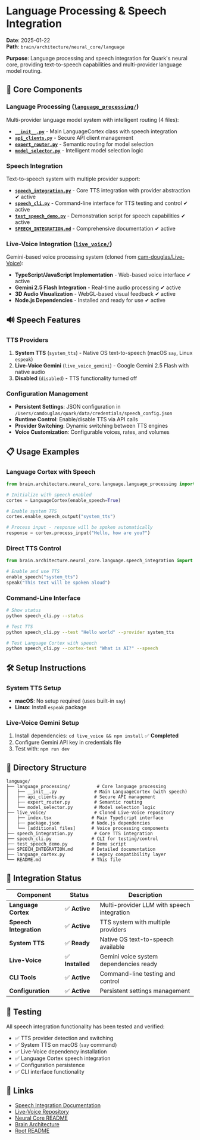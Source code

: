 # Language Processing & Speech Integration

**Date**: 2025-01-22  
**Path**: `brain/architecture/neural_core/language`

**Purpose**: Language processing and speech integration for Quark's neural core, providing text-to-speech capabilities and multi-provider language model routing.

## 🧠 **Core Components**

### **Language Processing** ([`language_processing/`](language_processing/))
Multi-provider language model system with intelligent routing (4 files):
- **[`__init__.py`](language_processing/__init__.py)** - Main LanguageCortex class with speech integration
- **[`api_clients.py`](language_processing/api_clients.py)** - Secure API client management  
- **[`expert_router.py`](language_processing/expert_router.py)** - Semantic routing for model selection
- **[`model_selector.py`](language_processing/model_selector.py)** - Intelligent model selection logic

### **Speech Integration** 
Text-to-speech system with multiple provider support:
- **[`speech_integration.py`](speech_integration.py)** - Core TTS integration with provider abstraction ✔ active
- **[`speech_cli.py`](speech_cli.py)** - Command-line interface for TTS testing and control ✔ active
- **[`test_speech_demo.py`](test_speech_demo.py)** - Demonstration script for speech capabilities ✔ active
- **[`SPEECH_INTEGRATION.md`](SPEECH_INTEGRATION.md)** - Comprehensive documentation ✔ active

### **Live-Voice Integration** ([`live_voice/`](live_voice/))
Gemini-based voice processing system (cloned from [cam-douglas/Live-Voice](https://github.com/cam-douglas/Live-Voice)):
- **TypeScript/JavaScript Implementation** - Web-based voice interface ✔ active
- **Gemini 2.5 Flash Integration** - Real-time audio processing ✔ active
- **3D Audio Visualization** - WebGL-based visual feedback ✔ active
- **Node.js Dependencies** - Installed and ready for use ✔ active

## 🔊 **Speech Features**

### **TTS Providers**
1. **System TTS** (`system_tts`) - Native OS text-to-speech (macOS `say`, Linux `espeak`)
2. **Live-Voice Gemini** (`live_voice_gemini`) - Google Gemini 2.5 Flash with native audio
3. **Disabled** (`disabled`) - TTS functionality turned off

### **Configuration Management**
- **Persistent Settings**: JSON configuration in `/Users/camdouglas/quark/data/credentials/speech_config.json`
- **Runtime Control**: Enable/disable TTS via API calls
- **Provider Switching**: Dynamic switching between TTS engines
- **Voice Customization**: Configurable voices, rates, and volumes

## 📋 **Usage Examples**

### **Language Cortex with Speech**
```python
from brain.architecture.neural_core.language.language_processing import LanguageCortex

# Initialize with speech enabled
cortex = LanguageCortex(enable_speech=True)

# Enable system TTS
cortex.enable_speech_output("system_tts")

# Process input - response will be spoken automatically
response = cortex.process_input("Hello, how are you?")
```

### **Direct TTS Control**
```python
from brain.architecture.neural_core.language.speech_integration import speak, enable_speech

# Enable and use TTS
enable_speech("system_tts")
speak("This text will be spoken aloud")
```

### **Command-Line Interface**
```bash
# Show status
python speech_cli.py --status

# Test TTS
python speech_cli.py --test "Hello world" --provider system_tts

# Test Language Cortex with speech
python speech_cli.py --cortex-test "What is AI?" --speech
```

## 🛠️ **Setup Instructions**

### **System TTS Setup**
- **macOS**: No setup required (uses built-in `say`)
- **Linux**: Install `espeak` package

### **Live-Voice Gemini Setup**
1. Install dependencies: `cd live_voice && npm install` ✅ **Completed**
2. Configure Gemini API key in credentials file
3. Test with: `npm run dev`

## 📁 **Directory Structure**

```
language/
├── language_processing/          # Core language processing
│   ├── __init__.py              # Main LanguageCortex (with speech)
│   ├── api_clients.py           # Secure API management
│   ├── expert_router.py         # Semantic routing
│   └── model_selector.py        # Model selection logic
├── live_voice/                  # Cloned Live-Voice repository
│   ├── index.tsx               # Main TypeScript interface
│   ├── package.json            # Node.js dependencies
│   └── [additional files]      # Voice processing components
├── speech_integration.py        # Core TTS integration
├── speech_cli.py               # CLI for testing/control
├── test_speech_demo.py         # Demo script
├── SPEECH_INTEGRATION.md       # Detailed documentation
├── language_cortex.py          # Legacy compatibility layer
└── README.md                   # This file
```

## 🔗 **Integration Status**

| Component | Status | Description |
|-----------|--------|-------------|
| **Language Cortex** | ✅ **Active** | Multi-provider LLM with speech integration |
| **Speech Integration** | ✅ **Active** | TTS system with multiple providers |
| **System TTS** | ✅ **Ready** | Native OS text-to-speech available |
| **Live-Voice** | ✅ **Installed** | Gemini voice system dependencies ready |
| **CLI Tools** | ✅ **Active** | Command-line testing and control |
| **Configuration** | ✅ **Active** | Persistent settings management |

## 🧪 **Testing**

All speech integration functionality has been tested and verified:
- ✅ TTS provider detection and switching
- ✅ System TTS on macOS (`say` command)
- ✅ Live-Voice dependency installation
- ✅ Language Cortex speech integration
- ✅ Configuration persistence
- ✅ CLI interface functionality

## 🔗 **Links**
- [Speech Integration Documentation](SPEECH_INTEGRATION.md)
- [Live-Voice Repository](https://github.com/cam-douglas/Live-Voice)
- [Neural Core README](../README.md)
- [Brain Architecture](../../README.md)
- [Root README](../../../../README.md)
